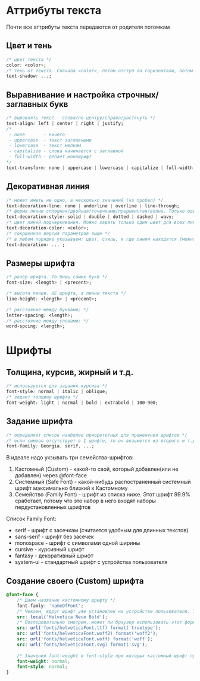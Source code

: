 # Аттрибуты текста

Почти все аттрибуты текста передаются от родителя потомкам

## Цвет и тень

````css
/* цвет текста */
color: <color>;
/* тень от текста. Сначала <color>, потом отступ по горизонтали, потом по вертикали, потом размытие(не обязательно). Если надо добавить еще тень, ставим запятую и  описыавем еще одну тень */
text-shadow: ...;
````

## Выравнивание и настройка строчных/заглавных букв

````css
/* выровнять текст - слева/по центру/справа/растянуть */
text-align: left | center | right | justify;
/* 
 - none       - ничего
 - uppercase  - текст заглавными
 - lowercase  - текст мелким
 - capitalize - слова начинается с заглавной
 - full-width - делает моношрифт
*/
text-transform: none | uppercase | lowercase | capitalize | full-width;
````

## Декоративная линия

````css
/* может иметь не одно, а несколько значений (чз пробел) */
text-decoration-line: none | underline | overline | line-through;
/* форма линии сплошная/двойная/точечками/прерывистая/волна. Только один параметр для всех линий */
text-decoration-style: solid | double | dotted | dashed | wavy;
/* цвет линий подчеркивания. Можно задать только один цвет для всех линий */
text-decoration-color: <color>;
/* сокрщенная версия параметров выше */
/* в любом порядке указываем: цвет, стиль, и где линии находятся (можно несколько) */
text-decoration: ... ;
````

## Размеры шрифта

````css
/* разер шрифта. То бишь самих букв */
font-size: <length> | <precent>;

/* высота линии. НЕ шрифта, а линии текста */
line-height: <length> | <precent>;

/* расстояние между буквами; */
letter-spacing: <length>;
/* расстояние между словами; */
word-spcing: <length>;
````

# Шрифты

## Толщина, курсив, жирный и т.д.

````css
/* используется для задания курсива */
font-style: normal | italic | oblique;
/* задает толщину шрифта */
font-weight: light | normal | bold | extrabold | 100-900;
````

## Задание шрифта

````css
/* определяет список наиболее приорететных для применения шрифтов */
/* если символ отсутствует в 1 шрифте, то он возьмется из второго и т.д.  */
font-family: Georgia, serif, ...;
````

В идеале надо укзывать три семейства-шрифтов:
1. Кастомный (Custom)      - какой-то свой, который добавлен(или не добавлен) через @font-face
2. Системный (Safe Font)   - какой-нибудь распостраненный системный шрифт максимально близкий к Кастомному
3. Семейство (Family Font) - шрифт из списка ниже. Этот шрифт 99.9% сработает, потому что это набор в него входят наборы пердустановленных шрифтов

Список Family Font:
 - serif      - шрифт с засечкам (считается удобным для длинных текстов)
 - sans-serif - шрифт без засечек
 - monospace  - шрифт с символами одной ширины
 - cursive    - курсивный шрифт
 - fantasy    - декоративный шрифт
 - system-ui  - стандартный шрифт с устройства пользователя

## Создание своего (Custom) шрифта

````css
@font-face {
    /* Даем название кастомному шрифту */
    font-famly: 'nameOfFont';
    /* Чекаем, вдруг шрифт уже установлен на устройстве пользователя. Тогда используем его */
    src: local('Helvetica Neue Bold');
    /* Последовательно смотрим, может ли браузер использовать этот формат шрифта? Если да, то он его скачивает и использует */
    src: url('fonts/helveticaFont.ttf) format('truetype');
    src: url('fonts/helveticaFont.woff2) format('woff2');
    src: url('fonts/helveticaFont.woff) format('woff');
    src: url('fonts/helveticaFont.svg) format('svg');
    
    /* Значения font-weight и font-style при которых кастомный шрифт применяется*/
    font-weight: normal;
    font-style: normal;
}
````

